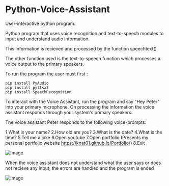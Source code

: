 # Python-Voice-Assistant
User-interactive python program.

Python program that uses voice recognition and text-to-speech modules to input and understand audio information. 

This information is recieved and processed by the function speechtext()

The other function used is the text-to-speech function which processes a voice output to the primary speakers.

To run the program the user must first :
```
pip install PyAudio
pip install pyttsx3
pip install SpeechRecognition
```

To interact with the Voice Assistant, run the program and say "Hey Peter" into your primary microphone.
On processing the information the voice assistant responds through your system's primary speakers.

The voice assistant Peter responds to the following voice-prompts:

1.What is your name?
2.How old are you?
3.What is the date?
4.What is the time?
5.Tell me a joke
6.Open youtube
7.Open portfolio (Presents my personal portfolio website https://knat01.github.io/Portfolio/)
8.Exit

![image](https://user-images.githubusercontent.com/59844600/155440741-185f4457-1787-4cd0-9f38-a36bf6f86fd2.png)

When the voice assistant does not understand what the user says or does not recieve any input, the errors are handled and the program is ended

![image](https://user-images.githubusercontent.com/59844600/155441188-412a0d23-8f14-49de-b321-56154dd88225.png)

